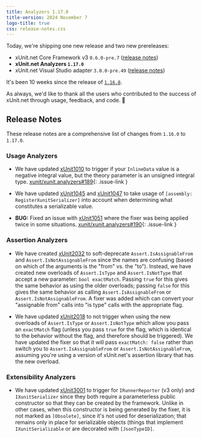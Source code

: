 ```yaml
---
title: Analyzers 1.17.0
title-version: 2024 November 7
logo-title: true
css: release-notes.css
---
```


Today, we're shipping one new release and two new prereleases:

* xUnit.net Core Framework v3 `0.6.0-pre.7` ([release notes](/releases/v3/0.6.0-pre.7))
* **xUnit.net Analyzers `1.17.0`**
* xUnit.net Visual Studio adapter `3.0.0-pre.49` ([release notes](/releases/visualstudio/3.0.0-pre.49))

It's been 10 weeks since the release of [`1.16.0`](/releases/analyzers/1.16.0).

As always, we'd like to thank all the users who contributed to the success of xUnit.net through usage, feedback, and code. 🎉

## Release Notes

These release notes are a comprehensive list of changes from `1.16.0` to `1.17.0`.

### Usage Analyzers

* We have updated [xUnit1010](/xunit.analyzers/rules/xUnit1010) to trigger if your `InlineData` value is a negative integral value, but the theory parameter is an unsigned integral type. [xunit/xunit.analyzers#189](https://github.com/xunit/xunit.analyzers/pull/189){: .issue-link }

* We have updated [xUnit1045](/xunit.analyzers/rules/xUnit1045) and [xUnit1047](/xunit.analyzers/rules/xUnit1047) to take usage of `[assembly: RegisterXunitSerializer]` into account when determining what constitutes a serializable value.

* **BUG:** Fixed an issue with [xUnit1051](/xunit.analyzers/rules/xUnit1051) where the fixer was being applied twice in some situations. [xunit/xunit.analyzers#190](https://github.com/xunit/xunit.analyzers/pull/190){: .issue-link }

### Assertion Analyzers

* We have created [xUnit2032](/xunit.analyzers/rules/xUnit2032) to soft-deprecate `Assert.IsAssignableFrom` and `Assert.IsNotAssignableFrom` since the names are confusing (based on which of the arguments is the "from" vs. the "to"). Instead, we have created new overloads of `Assert.IsType` and `Assert.IsNotType` that accept a new parameter: `bool exactMatch`. Passing `true` for this gives the same behavior as using the older overloads; passing `false` for this gives the same behavior as calling `Assert.IsAssignableFrom` or `Assert.IsNotAssignableFrom`. A fixer was added which can convert your "assignable from" calls into "is type" calls with the appropriate flag.

* We have updated [xUnit2018](/xunit.analyzers/rules/xUnit2018) to not trigger when using the new overloads of `Assert.IsType` or `Assert.IsNotType` which allow you pass an `exactMatch` flag (unless you pass `true` for the flag, which is identical to the behavior without the flag, and therefore should be triggered). We have updated the fixer so that it will pass `exactMatch: false` rather than switch you to `Assert.IsAssignableFrom` or `Assert.IsNotAssignableFrom`, assuming you're using a version of xUnit.net's assertion library that has the new overload.

### Extensibility Analyzers

* We have updated [xUnit3001](/xunit.analyzers/rules/xUnit3001) to trigger for `IRunnerReporter` (v3 only) and `IXunitSerializer` since they both require a parameterless public constructor so that they can be created by the framework. Unlike in other cases, when this constructor is being generated by the fixer, it is not marked as `[Obsolete]`, since it's not used for deserialization; that remains only in place for serializable objects (things that implement `IXunitSerializable` or are decorated with `[JsonTypeID]`.
